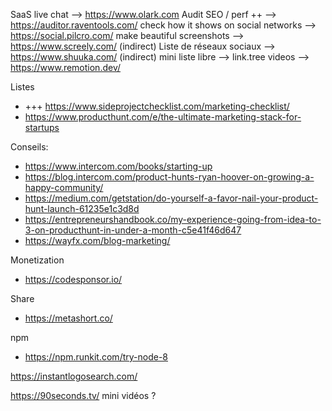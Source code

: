 
SaaS
live chat                             --> https://www.olark.com
Audit SEO / perf ++                   --> https://auditor.raventools.com/
check how it shows on social networks --> https://social.pilcro.com/
make beautiful screenshots            --> https://www.screely.com/
(indirect) Liste de réseaux sociaux   --> https://www.shuuka.com/
(indirect) mini liste libre           --> link.tree
videos                                --> https://www.remotion.dev/

Listes
* +++ https://www.sideprojectchecklist.com/marketing-checklist/
* https://www.producthunt.com/e/the-ultimate-marketing-stack-for-startups


Conseils:
* https://www.intercom.com/books/starting-up
* https://blog.intercom.com/product-hunts-ryan-hoover-on-growing-a-happy-community/
* https://medium.com/getstation/do-yourself-a-favor-nail-your-product-hunt-launch-61235e1c3d8d
* https://entrepreneurshandbook.co/my-experience-going-from-idea-to-3-on-producthunt-in-under-a-month-c5e41f46d647
* https://wayfx.com/blog-marketing/


Monetization
* https://codesponsor.io/

Share
* https://metashort.co/


npm
* https://npm.runkit.com/try-node-8





https://instantlogosearch.com/

https://90seconds.tv/ mini vidéos ?


